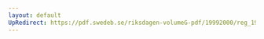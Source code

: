 ```yaml
---
layout: default
UpRedirect: https://pdf.swedeb.se/riksdagen-volumeG-pdf/19992000/reg_19992000/reg_19992000_0158.pdf
---
```

